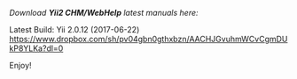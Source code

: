 *Download **Yii2 CHM/WebHelp** latest manuals here:*

Latest Build: Yii 2.0.12 (2017-06-22)
https://www.dropbox.com/sh/pv04gbn0gthxbzn/AACHJGvuhmWCvCgmDUkP8YLKa?dl=0

Enjoy!
